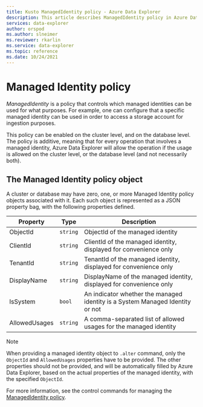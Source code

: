 ```yaml
---
title: Kusto ManagedIdentity policy - Azure Data Explorer
description: This article describes ManagedIdentity policy in Azure Data Explorer.
services: data-explorer
author: orspod
ms.author: slneimer
ms.reviewer: rkarlin
ms.service: data-explorer
ms.topic: reference
ms.date: 10/24/2021
---
```

# Managed Identity policy

*ManagedIdentity* is a policy that controls which managed identities can be used for what purposes. For example, one can configure that a specific managed identity can be used in order to access a storage account for ingestion purposes.

This policy can be enabled on the cluster level, and on the database level. The policy is additive, meaning that for every operation that involves a managed identity, Azure Data Explorer will allow the operation if the usage is allowed on the cluster level, or the database level (and not necessarily both).

## The Managed Identity policy object

A cluster or database may have zero, one, or more Managed Identity policy objects associated with it.
Each such object is represented as a JSON property bag, with the following properties defined.

| Property      | Type     | Description                                                                   |
|---------------|----------|-------------------------------------------------------------------------------|
| ObjectId      | `string` | ObjectId of the managed identity                                              |
| ClientId      | `string` | ClientId of the managed identity, displayed for convenience only              |
| TenantId      | `string` | TenantId of the managed identity, displayed for convenience only              |
| DisplayName   | `string` | DisplayName of the managed identity, displayed for convenience only           |
| IsSystem      | `bool`   | An indicator whether the managed identity is a System Managed Identity or not |
| AllowedUsages | `string` | A comma-separated list of allowed usages for the managed identity             |

> [!NOTE]
> When providing a managed identity object to `.alter` command, only the `ObjectId` and `AllowedUsages` properties have to be provided. The other properties should not be provided, and will be automatically filled by Azure Data Explorer, based on the actual properties of the managed identity, with the specified `ObjectId`.

For more information, see the control commands for managing the [ManagedIdentity policy](./managed-identity-policy-commands.md).
